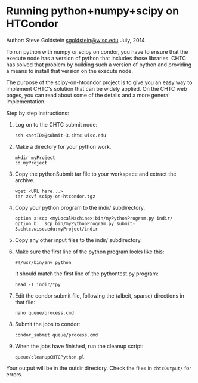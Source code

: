 Running python+numpy+scipy on HTCondor
======================================

Author:  Steve Goldstein  sgoldstein@wisc.edu  July, 2014 

To run python with numpy or scipy on condor, you have to ensure that
the execute node has a version of python that includes those
libraries.   CHTC has solved that problem by building such a version of
python and providing a means to install that version on the execute
node.

The purpose of the scipy-on-htcondor project is to give you an easy way to
implement CHTC's solution that can be widely applied.  On the CHTC web
pages, you can read about some of the details and a more general
implementation. 

Step by step instructions:

1. Log on to the CHTC submit node:

   ```
   ssh <netID>@submit-3.chtc.wisc.edu
   ```

1. Make a directory for your python work.

   ```
   mkdir myProject
   cd myProject
   ```

1. Copy the pythonSubmit tar file to your workspace and extract the
archive.

   ```
   wget <URL here...>
   tar zxvf scipy-on-htcondor.tgz
   ```

1. Copy your python program to the indir/ subdirectory.

   ```
   option a:scp <myLocalMachine>:bin/myPythonProgram.py indir/
   option b:  scp bin/myPythonProgram.py submit-3.chtc.wisc.edu:myProject/indir
   ```
1. Copy any other input files to the indir/ subdirectory.

1. Make sure the first line of the python program looks like this:

   ```
   #!/usr/bin/env python
   ```

   It should match the first line of the pythontest.py program:

   ```
   head -1 indir/*py
   ```

1. Edit the condor submit file, following the (albeit, sparse) directions in
   that file:

   ```
   nano queue/process.cmd
   ```

1. Submit the jobs to condor:

   ```
   condor_submit queue/process.cmd
   ```

1. When the jobs have finished, run the cleanup script:

   ```
   queue/cleanupCHTCPython.pl
   ```

Your output will be in the outdir directory.  Check the files in `chtcOutput/`
for errors.


